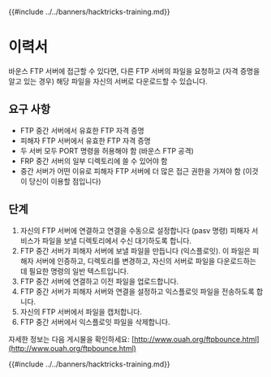 {{#include ../../banners/hacktricks-training.md}}

# 이력서

바운스 FTP 서버에 접근할 수 있다면, 다른 FTP 서버의 파일을 요청하고 \(자격 증명을 알고 있는 경우\) 해당 파일을 자신의 서버로 다운로드할 수 있습니다.

## 요구 사항

- FTP 중간 서버에서 유효한 FTP 자격 증명
- 피해자 FTP 서버에서 유효한 FTP 자격 증명
- 두 서버 모두 PORT 명령을 허용해야 함 \(바운스 FTP 공격\)
- FRP 중간 서버의 일부 디렉토리에 쓸 수 있어야 함
- 중간 서버가 어떤 이유로 피해자 FTP 서버에 더 많은 접근 권한을 가져야 함 \(이것이 당신이 이용할 점입니다\)

## 단계

1. 자신의 FTP 서버에 연결하고 연결을 수동으로 설정합니다 \(pasv 명령\) 피해자 서비스가 파일을 보낼 디렉토리에서 수신 대기하도록 합니다.
2. FTP 중간 서버가 피해자 서버에 보낼 파일을 만듭니다 \(익스플로잇\). 이 파일은 피해자 서버에 인증하고, 디렉토리를 변경하고, 자신의 서버로 파일을 다운로드하는 데 필요한 명령의 일반 텍스트입니다.
3. FTP 중간 서버에 연결하고 이전 파일을 업로드합니다.
4. FTP 중간 서버가 피해자 서버와 연결을 설정하고 익스플로잇 파일을 전송하도록 합니다.
5. 자신의 FTP 서버에서 파일을 캡처합니다.
6. FTP 중간 서버에서 익스플로잇 파일을 삭제합니다.

자세한 정보는 다음 게시물을 확인하세요: [http://www.ouah.org/ftpbounce.html](http://www.ouah.org/ftpbounce.html)

{{#include ../../banners/hacktricks-training.md}}
